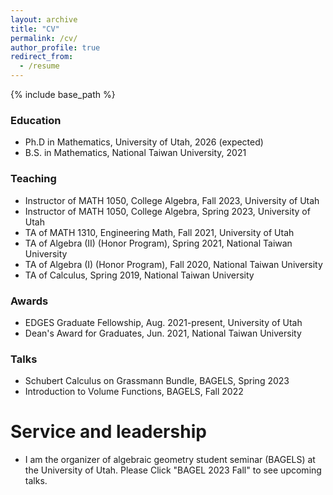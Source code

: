 ```yaml
---
layout: archive
title: "CV"
permalink: /cv/
author_profile: true
redirect_from:
  - /resume
---
```


{% include base_path %}

### Education
* Ph.D in Mathematics, University of Utah, 2026 (expected)
* B.S. in Mathematics, National Taiwan University, 2021


### Teaching
* Instructor of MATH 1050, College Algebra, Fall 2023, University of Utah
* Instructor of MATH 1050, College Algebra, Spring 2023, University of Utah
* TA of MATH 1310, Engineering Math, Fall 2021, University of Utah
* TA of Algebra (II) (Honor Program), Spring 2021, National Taiwan University
* TA of Algebra (I) (Honor Program), Fall 2020, National Taiwan University
* TA of Calculus, Spring 2019, National Taiwan University

### Awards
* EDGES Graduate Fellowship, Aug. 2021-present, University of Utah
* Dean's Award for Graduates, Jun. 2021, National Taiwan University

  
### Talks
* Schubert Calculus on Grassmann Bundle, BAGELS, Spring 2023
* Introduction to Volume Functions, BAGELS, Fall 2022
  

Service and leadership
======
* I am the organizer of algebraic geometry student seminar (BAGELS) at the University of Utah. Please Click "BAGEL 2023 Fall" to see upcoming talks.
